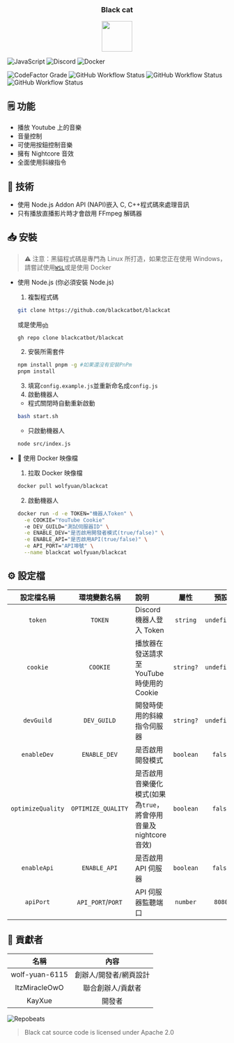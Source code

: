 <h3 align="center">Black cat</h3>
<p align="center">
  <img src="https://catmusic.ml/favicon.png" width="70" height="70" />
</p>

![JavaScript](https://img.shields.io/badge/javascript-%23323330.svg?style=for-the-badge&logo=javascript&logoColor=F7DF1E) ![Discord](https://img.shields.io/badge/Discord-%237289DA.svg?style=for-the-badge&logo=discord&logoColor=white&color=5865F2) ![Docker](https://img.shields.io/badge/docker-%230db7ed.svg?style=for-the-badge&logo=docker&logoColor=white)

![CodeFactor Grade](https://img.shields.io/codefactor/grade/github/blackcatbot/blackcat?color=F44A6A&label=CodeFactor&logo=codefactor&logoColor=FFFFFF&style=flat-square) ![GitHub Workflow Status](https://img.shields.io/github/workflow/status/blackcatbot/blackcat/Build%20and%20Push?color=2088FF&label=Docker&logo=GitHub%20actions&logoColor=FFFFFF&style=flat-square) ![GitHub Workflow Status](https://img.shields.io/github/workflow/status/blackcatbot/blackcat/Code%20Scanning?color=2088FF&label=CodeQL&logo=GitHub%20actions&logoColor=FFFFFF&style=flat-square) ![GitHub Workflow Status](https://img.shields.io/github/workflow/status/blackcatbot/blackcat/Lint%20&%20Format%20code?color=2088FF&label=Linter&logo=GitHub%20actions&logoColor=FFFFFF&style=flat-square)

## 🗒️ 功能

- 播放 Youtube 上的音樂
- 音量控制
- 可使用按鈕控制音樂
- 擁有 Nightcore 音效
- 全面使用斜線指令

## 💽 技術

- 使用 Node.js Addon API (NAPI)嵌入 C, C++程式碼來處理音訊
- 只有播放直播影片時才會啟用 FFmpeg 解碼器

## 📥 安裝

> ⚠️ 注意：黑貓程式碼是專門為 Linux 所打造，如果您正在使用 Windows，請嘗試使用[`WSL`](https://ubuntu.com/wsl)或是使用 Docker

- 使用 Node.js (你必須安裝 Node.js)

  1. 複製程式碼

  ```sh
  git clone https://github.com/blackcatbot/blackcat
  ```

  或是使用[`gh`](https://cli.github.com)

  ```sh
  gh repo clone blackcatbot/blackcat
  ```

  2. 安裝所需套件

  ```sh
  npm install pnpm -g #如果還沒有安裝PnPm
  pnpm install
  ```

  3. 填寫`config.example.js`並重新命名成`config.js`
  4. 啟動機器人

  - 程式關閉時自動重新啟動

  ```sh
  bash start.sh
  ```

  - 只啟動機器人

  ```sh
  node src/index.js
  ```

- 🐋 使用 Docker 映像檔

  1. 拉取 Docker 映像檔

  ```sh
  docker pull wolfyuan/blackcat
  ```

  2. 啟動機器人

  ```sh
  docker run -d -e TOKEN="機器人Token" \
    -e COOKIE="YouTube Cookie"
    -e DEV_GUILD="測試伺服器ID" \
    -e ENABLE_DEV="是否啟用開發者模式(true/false)" \
    -e ENABLE_API="是否啟用API(true/false)" \
    -e API_PORT="API埠號" \
    --name blackcat wolfyuan/blackcat
  ```

## ⚙️ 設定檔

| 設定檔名稱 | 環境變數名稱 | 說明 | 屬性 | 預設 |
| :-: | :-: | :-- | :-: | :-: |
| `token` | `TOKEN` | Discord 機器人登入 Token | `string` | `undefined` |
| `cookie` | `COOKIE` | 播放器在發送請求至 YouTube 時使用的 Cookie | `string?` | `undefined` |
| `devGuild` | `DEV_GUILD` | 開發時使用的斜線指令伺服器 | `string?` | `undefined` |
| `enableDev` | `ENABLE_DEV` | 是否啟用開發模式 | `boolean` | `false` |
| `optimizeQuality` | `OPTIMIZE_QUALITY` | 是否啟用音樂優化模式(如果為`true`，將會停用音量及 nightcore 音效) | `boolean` | `false` |
| `enableApi` | `ENABLE_API` | 是否啟用 API 伺服器 | `boolean` | `false` |
| `apiPort` | `API_PORT`/`PORT` | API 伺服器監聽端口 | `number` | `8080` |

## 🙏 貢獻者

|      名稱      |          內容          |
| :------------: | :--------------------: |
| wolf-yuan-6115 | 創辦人/開發者/網頁設計 |
| ItzMiracleOwO  |   聯合創辦人/貢獻者    |
|     KayXue     |         開發者         |

![Repobeats](https://repobeats.axiom.co/api/embed/a6bd28c74d122a98b8db7d45fd5ca39ad0e8b12e.svg)

> Black cat source code is licensed under Apache 2.0
